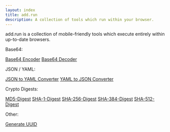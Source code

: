 ```yaml
---
layout: index
title: add.run
description: A collection of tools which run within your browser.
---
```


add.run is a collection of mobile-friendly tools which execute entirely within up-to-date browsers.

Base64:

[Base64 Encoder](/base64-encoder) [Base64 Decoder](/base64-decoder)

JSON / YAML:

[JSON to YAML Converter](/json-to-yaml) [YAML to JSON Converter](/yaml-to-json)

Crypto Digests:

[MD5-Digest](/md5-digest)
[SHA-1-Digest](/sha-1-digest)
[SHA-256-Digest](/sha-256-digest)
[SHA-384-Digest](/sha-384-digest)
[SHA-512-Digest](/sha-512-digest)

Other:

[Generate UUID](/generate-uuid)
